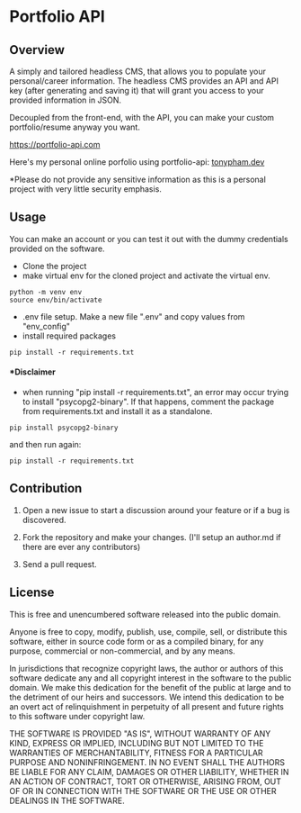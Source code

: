 # Portfolio API

## Overview
A simply and tailored headless CMS, that allows you to populate your personal/career information. The headless CMS provides an API and API key (after generating and saving it) that will grant you access to your provided information in JSON.

Decoupled from the front-end, with the API, you can make your custom portfolio/resume anyway you want.

https://portfolio-api.com

Here's my personal online porfolio using portfolio-api: <a href="https://tonypham.dev" rel="noopener noreferrer" target="_blank">tonypham.dev</a>

*Please do not provide any sensitive information as this is a personal project with very little security emphasis.

## Usage
You can make an account or you can test it out with the dummy credentials provided on the software.

- Clone the project
- make virtual env for the cloned project and activate the virtual env.
```angular2html
python -m venv env
source env/bin/activate
```
- .env file setup. Make a new file ".env" and copy values from "env_config"
- install required packages
```angular2html
pip install -r requirements.txt
```

#### *Disclaimer

- when running "pip install -r requirements.txt", an error may occur trying to install "psycopg2-binary". If that happens, comment the package from requirements.txt and install it as a standalone.
```angular2html
pip install psycopg2-binary
```
and then run again:
```angular2html
pip install -r requirements.txt
```

## Contribution
1. Open a new issue to start a discussion around your feature or if a bug is discovered.

2. Fork the repository and make your changes. (I'll setup an author.md if there are ever any contributors)

3. Send a pull request.

## License
This is free and unencumbered software released into the public domain.

Anyone is free to copy, modify, publish, use, compile, sell, or distribute this software, either in source code form or as a compiled binary, for any purpose, commercial or non-commercial, and by any means.

In jurisdictions that recognize copyright laws, the author or authors of this software dedicate any and all copyright interest in the software to the public domain. We make this dedication for the benefit of the public at large and to the detriment of our heirs and successors. We intend this dedication to be an overt act of relinquishment in perpetuity of all present and future rights to this software under copyright law.

THE SOFTWARE IS PROVIDED "AS IS", WITHOUT WARRANTY OF ANY KIND, EXPRESS OR IMPLIED, INCLUDING BUT NOT LIMITED TO THE WARRANTIES OF MERCHANTABILITY, FITNESS FOR A PARTICULAR PURPOSE AND NONINFRINGEMENT. IN NO EVENT SHALL THE AUTHORS BE LIABLE FOR ANY CLAIM, DAMAGES OR OTHER LIABILITY, WHETHER IN AN ACTION OF CONTRACT, TORT OR OTHERWISE, ARISING FROM, OUT OF OR IN CONNECTION WITH THE SOFTWARE OR THE USE OR OTHER DEALINGS IN THE SOFTWARE.
